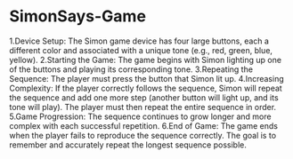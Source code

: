 # SimonSays-Game

1.Device Setup: The Simon game device has four large buttons, each a different color and associated with a unique tone (e.g., red, green, blue, yellow).
2.Starting the Game: The game begins with Simon lighting up one of the buttons and playing its corresponding tone.
3.Repeating the Sequence: The player must press the button that Simon lit up.
4.Increasing Complexity: If the player correctly follows the sequence, Simon will repeat the sequence and add one more step (another button will light up, and its tone will play). The player must then repeat the entire sequence in order.
5.Game Progression: The sequence continues to grow longer and more complex with each successful repetition.
6.End of Game: The game ends when the player fails to reproduce the sequence correctly. The goal is to remember and accurately repeat the longest sequence possible.
